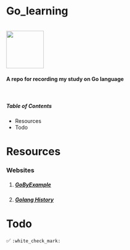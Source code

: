 # Go_learning

<br>

<img src="https://upload.wikimedia.org/wikipedia/commons/thumb/0/05/Go_Logo_Blue.svg/800px-Go_Logo_Blue.svg.png" width=100>

<br>

#### A repo for recording my study on Go language

<br>

##### Table of Contents

* Resources
* Todo



# Resources

### Websites

1. ##### [GoByExample](https://gobyexample.com/)
2. ##### [Golang History](https://golang.design/history/)



# Todo

:white_check_mark: `:white_check_mark:`